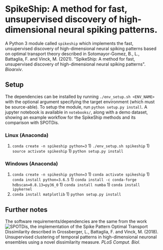 # SpikeShip: A method for fast, unsupervised discovery of high-dimensional neural spiking patterns.

A Python 3 module called `spikeship` which implements the fast, unsupervised discovery of high-dimensional 
neural spiking patterns based on optimal transport theory described in Sotomayor-Gomez, B., L., Battaglia, 
F. and Vinck, M. (2021). "SpikeShip: A method for fast, unsupervised discovery of high-dimensional neural spiking patterns". *Bioarxiv*.

## Setup
The dependencies can be installed by running `./env_setup.sh <ENV_NAME>` with the optional argument 
specifying the target environment (which must be source-able). To setup the module, run `python setup.py install`. A jupyter notebook is available in `notebooks/`, along with a demo dataset, showing an example workflow for the SpikeShip methods and its comparison with SPOTDis.

### Linux (Anaconda)
1) `conda create -n spikeship python=3` 1) `./env_setup.sh spikeship` 1) `source activate spikeship` 1) 
`python setup.py install`

### Windows (Anaconda)
1) `conda create -n spikeship python=3` 1) `conda activate spikeship` 1) `conda install python=3.6.5` 1) 
`conda install -c conda-forge hdbscan=0.8.13=py36_0` 1) `conda install numba` 1) `conda install ipykernel` 
1) `conda install matplotlib` 1) `python setup.py install`

## Further notes
The software requirements/dependencies are the same from the work ![SPOTDis](https://github.com/LGro/spot), 
the implementation of the Spike Pattern Optimal Transport Dissimilarity described in Grossberger, L., 
Battaglia, F. and Vinck, M. (2018). Unsupervised clustering of temporal patterns in high-dimensional 
neuronal ensembles using a novel dissimilarity measure. *PLoS Comput. Biol.*
